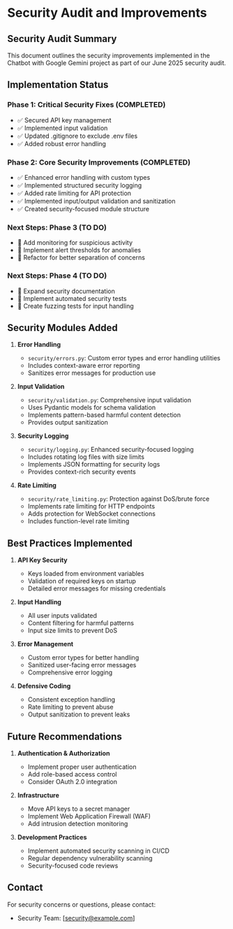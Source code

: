 # Security Audit and Improvements

## Security Audit Summary

This document outlines the security improvements implemented in the Chatbot with Google Gemini project as part of our June 2025 security audit.

## Implementation Status

### Phase 1: Critical Security Fixes (COMPLETED)
- ✅ Secured API key management
- ✅ Implemented input validation
- ✅ Updated .gitignore to exclude .env files
- ✅ Added robust error handling

### Phase 2: Core Security Improvements (COMPLETED)
- ✅ Enhanced error handling with custom types
- ✅ Implemented structured security logging
- ✅ Added rate limiting for API protection
- ✅ Implemented input/output validation and sanitization
- ✅ Created security-focused module structure

### Next Steps: Phase 3 (TO DO)
- 🔲 Add monitoring for suspicious activity
- 🔲 Implement alert thresholds for anomalies
- 🔲 Refactor for better separation of concerns

### Next Steps: Phase 4 (TO DO)
- 🔲 Expand security documentation
- 🔲 Implement automated security tests
- 🔲 Create fuzzing tests for input handling

## Security Modules Added

1. **Error Handling**
   - `security/errors.py`: Custom error types and error handling utilities
   - Includes context-aware error reporting
   - Sanitizes error messages for production use

2. **Input Validation**
   - `security/validation.py`: Comprehensive input validation 
   - Uses Pydantic models for schema validation
   - Implements pattern-based harmful content detection
   - Provides output sanitization

3. **Security Logging**
   - `security/logging.py`: Enhanced security-focused logging
   - Includes rotating log files with size limits
   - Implements JSON formatting for security logs
   - Provides context-rich security events

4. **Rate Limiting**
   - `security/rate_limiting.py`: Protection against DoS/brute force
   - Implements rate limiting for HTTP endpoints
   - Adds protection for WebSocket connections
   - Includes function-level rate limiting

## Best Practices Implemented

1. **API Key Security**
   - Keys loaded from environment variables
   - Validation of required keys on startup
   - Detailed error messages for missing credentials

2. **Input Handling**
   - All user inputs validated
   - Content filtering for harmful patterns
   - Input size limits to prevent DoS

3. **Error Management**
   - Custom error types for better handling
   - Sanitized user-facing error messages
   - Comprehensive error logging

4. **Defensive Coding**
   - Consistent exception handling
   - Rate limiting to prevent abuse
   - Output sanitization to prevent leaks

## Future Recommendations

1. **Authentication & Authorization**
   - Implement proper user authentication
   - Add role-based access control
   - Consider OAuth 2.0 integration

2. **Infrastructure**
   - Move API keys to a secret manager
   - Implement Web Application Firewall (WAF)
   - Add intrusion detection monitoring

3. **Development Practices**
   - Implement automated security scanning in CI/CD
   - Regular dependency vulnerability scanning
   - Security-focused code reviews

## Contact

For security concerns or questions, please contact:
- Security Team: [security@example.com]

